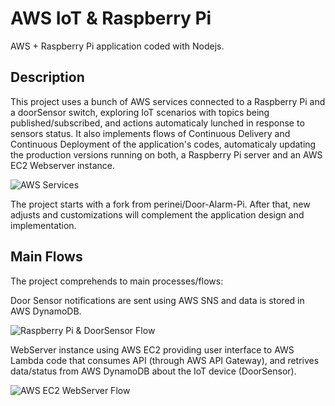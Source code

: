 # AWS IoT & Raspberry Pi
AWS + Raspberry Pi application coded with Nodejs.
## Description
This project uses a bunch of AWS services connected to a Raspberry Pi and a doorSensor switch, exploring IoT scenarios with topics being published/subscribed, and actions automaticaly lunched in response to sensors status. It also implements flows of Continuous Delivery and Continuous Deployment of the application's codes, automaticaly updating the production versions running on both, a Raspberry Pi server and an AWS EC2 Webserver instance.

![AWS Services](https://github.com/paulonegrao/aws-iot-raspberry-pi/blob/master/images/aws%20services.png?raw=true)

The project starts with a fork from perinei/Door-Alarm-Pi. After that, new adjusts and customizations will complement the application design and implementation.

## Main Flows

The project comprehends to main processes/flows:

Door Sensor notifications are sent using AWS SNS and data is stored in AWS DynamoDB.

![Raspberry Pi & DoorSensor Flow](https://github.com/paulonegrao/aws-iot-raspberry-pi/blob/master/images/Raspberry_PI_plus_DoorSensor_Flow.png?raw=true)

WebServer instance using AWS EC2 providing user interface to AWS Lambda code that consumes API (through AWS API Gateway), and retrives data/status from AWS DynamoDB about the IoT device (DoorSensor).

![AWS EC2 WebServer Flow](https://github.com/paulonegrao/aws-iot-raspberry-pi/blob/master/images/AWS_EC2_WebServer_Flow.png?raw=true)



